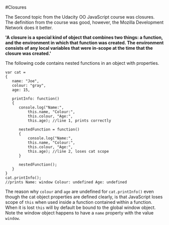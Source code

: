 #Closures

The Second topic from the Udacity OO JavaScript course was closures.  The definition from the course was good, however, the Mozilla Development Network does it better. 

__'A closure is a special kind of object that combines two things: a function, and the environment in which that function was created. The environment consists of any local variables that were in-scope at the time that the closure was created.'__

The following code contains nested functions in an object with properties.

    var cat = 
    {
       name: "Joe",
       colour: "gray",
       age: 15,
 
       printInfo: function() 
       {
          console.log("Name:", 
              this.name, "Colour:", 
              this.colour, "Age:", 
              this.age); //line 1, prints correctly
 
          nestedFunction = function() 
          {
              console.log("Name:", 
              this.name, "Colour:", 
              this.colour, "Age:", 
              this.age); //line 2, loses cat scope
          }
 
          nestedFunction();
       }
    }
    cat.printInfo(); 
    //prints Name: window Colour: undefined Age: undefined

The reason why `colour` and `age` are undefined for `cat.printInfo()` even though the cat object properties are defined clearly, is that JavaScript loses scope of `this` when used inside a function  contained within a function.  When it is lost `this` will by default be bound to the global window object.  Note the window object happens to have a `name` property with the value `window`.
